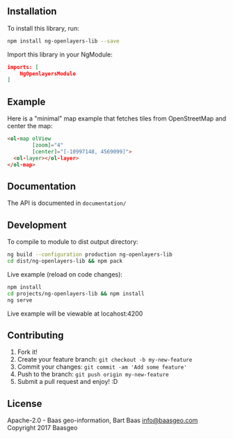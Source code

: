 ## Installation

To install this library, run:

```bash
npm install ng-openlayers-lib --save
```

Import this library in your NgModule:
```json
imports: [
    NgOpenlayersModule
]
```

## Example

Here is a "minimal" map example that fetches tiles from OpenStreetMap and center the map:

```html
<ol-map olView
        [zoom]="4"
        [center]="[-10997148, 4569099]">
  <ol-layer></ol-layer>
</ol-map>
```

## Documentation

The API is documented in `documentation/`

## Development

To compile to module to dist output directory:

```bash
ng build --configuration production ng-openlayers-lib
cd dist/ng-openlayers-lib && npm pack
```

Live example (reload on code changes):

```bash
npm install
cd projects/ng-openlayers-lib && npm install
ng serve
```

Live example will be viewable at locahost:4200

## Contributing

1. Fork it!
2. Create your feature branch: `git checkout -b my-new-feature`
3. Commit your changes: `git commit -am 'Add some feature'`
4. Push to the branch: `git push origin my-new-feature`
5. Submit a pull request and enjoy! :D

## License

Apache-2.0 - Baas geo-information, Bart Baas <info@baasgeo.com> Copyright 2017 Baasgeo

